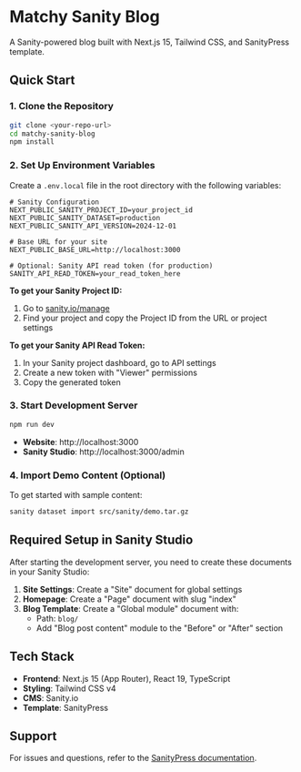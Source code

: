 # Matchy Sanity Blog

A Sanity-powered blog built with Next.js 15, Tailwind CSS, and SanityPress template.

## Quick Start

### 1. Clone the Repository

```bash
git clone <your-repo-url>
cd matchy-sanity-blog
npm install
```

### 2. Set Up Environment Variables

Create a `.env.local` file in the root directory with the following variables:

```env
# Sanity Configuration
NEXT_PUBLIC_SANITY_PROJECT_ID=your_project_id
NEXT_PUBLIC_SANITY_DATASET=production
NEXT_PUBLIC_SANITY_API_VERSION=2024-12-01

# Base URL for your site
NEXT_PUBLIC_BASE_URL=http://localhost:3000

# Optional: Sanity API read token (for production)
SANITY_API_READ_TOKEN=your_read_token_here
```

**To get your Sanity Project ID:**
1. Go to [sanity.io/manage](https://sanity.io/manage)
2. Find your project and copy the Project ID from the URL or project settings

**To get your Sanity API Read Token:**
1. In your Sanity project dashboard, go to API settings
2. Create a new token with "Viewer" permissions
3. Copy the generated token

### 3. Start Development Server

```bash
npm run dev
```

- **Website**: http://localhost:3000
- **Sanity Studio**: http://localhost:3000/admin

### 4. Import Demo Content (Optional)

To get started with sample content:

```bash
sanity dataset import src/sanity/demo.tar.gz
```

## Required Setup in Sanity Studio

After starting the development server, you need to create these documents in your Sanity Studio:

1. **Site Settings**: Create a "Site" document for global settings
2. **Homepage**: Create a "Page" document with slug "index"
3. **Blog Template**: Create a "Global module" document with:
   - Path: `blog/`
   - Add "Blog post content" module to the "Before" or "After" section

## Tech Stack

- **Frontend**: Next.js 15 (App Router), React 19, TypeScript
- **Styling**: Tailwind CSS v4
- **CMS**: Sanity.io
- **Template**: SanityPress

## Support

For issues and questions, refer to the [SanityPress documentation](https://sanitypress.dev/docs).